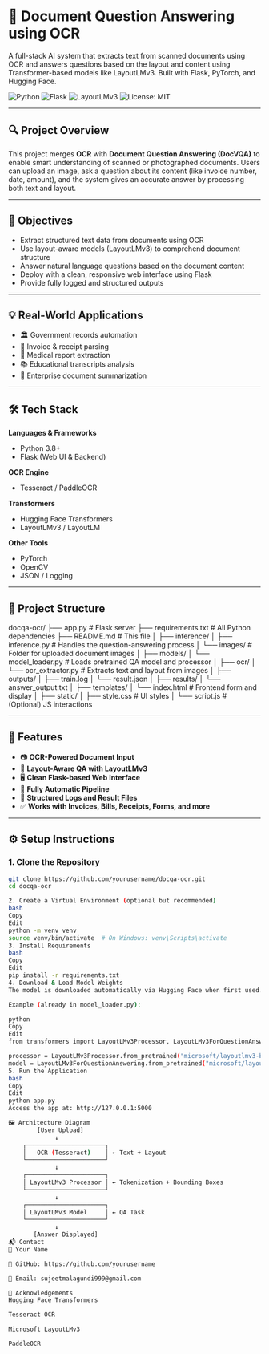  # 🧠 Document Question Answering using OCR

A full-stack AI system that extracts text from scanned documents using OCR and answers questions based on the layout and content using Transformer-based models like LayoutLMv3. Built with Flask, PyTorch, and Hugging Face.

![Python](https://img.shields.io/badge/Python-3.8%2B-blue.svg)
![Flask](https://img.shields.io/badge/Flask-WebApp-lightgrey)
![LayoutLMv3](https://img.shields.io/badge/Model-LayoutLMv3-green)
![License: MIT](https://img.shields.io/badge/License-MIT-yellow.svg)

---

## 🔍 Project Overview

This project merges **OCR** with **Document Question Answering (DocVQA)** to enable smart understanding of scanned or photographed documents. Users can upload an image, ask a question about its content (like invoice number, date, amount), and the system gives an accurate answer by processing both text and layout.

---

## 🎯 Objectives

- Extract structured text data from documents using OCR
- Use layout-aware models (LayoutLMv3) to comprehend document structure
- Answer natural language questions based on the document content
- Deploy with a clean, responsive web interface using Flask
- Provide fully logged and structured outputs

---

## 💡 Real-World Applications

- 🏛 Government records automation
- 🧾 Invoice & receipt parsing
- 🏥 Medical report extraction
- 📚 Educational transcripts analysis
- 📑 Enterprise document summarization

---

## 🛠️ Tech Stack

**Languages & Frameworks**
- Python 3.8+
- Flask (Web UI & Backend)

**OCR Engine**
- Tesseract / PaddleOCR

**Transformers**
- Hugging Face Transformers
- LayoutLMv3 / LayoutLM

**Other Tools**
- PyTorch
- OpenCV
- JSON / Logging

---

## 📁 Project Structure

docqa-ocr/
├── app.py # Flask server
├── requirements.txt # All Python dependencies
├── README.md # This file
│
├── inference/
│ ├── inference.py # Handles the question-answering process
│ └── images/ # Folder for uploaded document images
│
├── models/
│ └── model_loader.py # Loads pretrained QA model and processor
│
├── ocr/
│ └── ocr_extractor.py # Extracts text and layout from images
│
├── outputs/
│ ├── train.log
│ └── result.json
│
├── results/
│ └── answer_output.txt
│
├── templates/
│ └── index.html # Frontend form and display
│
├── static/
│ ├── style.css # UI styles
│ └── script.js # (Optional) JS interactions


---

## 🚀 Features

- 📷 **OCR-Powered Document Input**
- 🧠 **Layout-Aware QA with LayoutLMv3**
- 🖥 **Clean Flask-based Web Interface**
- 🔄 **Fully Automatic Pipeline**
- 📂 **Structured Logs and Result Files**
- ✅ **Works with Invoices, Bills, Receipts, Forms, and more**

---

## ⚙️ Setup Instructions

### 1. Clone the Repository

```bash
git clone https://github.com/yourusername/docqa-ocr.git
cd docqa-ocr

2. Create a Virtual Environment (optional but recommended)
bash
Copy
Edit
python -m venv venv
source venv/bin/activate  # On Windows: venv\Scripts\activate
3. Install Requirements
bash
Copy
Edit
pip install -r requirements.txt
4. Download & Load Model Weights
The model is downloaded automatically via Hugging Face when first used.

Example (already in model_loader.py):

python
Copy
Edit
from transformers import LayoutLMv3Processor, LayoutLMv3ForQuestionAnswering

processor = LayoutLMv3Processor.from_pretrained("microsoft/layoutlmv3-base")
model = LayoutLMv3ForQuestionAnswering.from_pretrained("microsoft/layoutlmv3-base")
5. Run the Application
bash
Copy
Edit
python app.py
Access the app at: http://127.0.0.1:5000

🖼 Architecture Diagram
        [User Upload]
             ↓
    ┌──────────────────────┐
    │   OCR (Tesseract)    │ ← Text + Layout
    └──────────────────────┘
             ↓
    ┌──────────────────────┐
    │ LayoutLMv3 Processor │ ← Tokenization + Bounding Boxes
    └──────────────────────┘
             ↓
    ┌──────────────────────┐
    │ LayoutLMv3 Model     │ ← QA Task
    └──────────────────────┘
             ↓
       [Answer Displayed]
📬 Contact
👤 Your Name

🔗 GitHub: https://github.com/yourusername

📧 Email: sujeetmalagundi999@gmail.com

🙏 Acknowledgements
Hugging Face Transformers

Tesseract OCR

Microsoft LayoutLMv3

PaddleOCR
